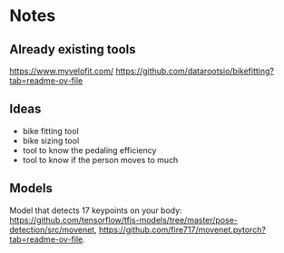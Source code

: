 # Notes

## Already existing tools

<https://www.myvelofit.com/>
<https://github.com/datarootsio/bikefitting?tab=readme-ov-file>

## Ideas

- bike fitting tool
- bike sizing tool
- tool to know the pedaling efficiency
- tool to know if the person moves to much

## Models

Model that detects 17 keypoints on your body: <https://github.com/tensorflow/tfjs-models/tree/master/pose-detection/src/movenet>, <https://github.com/fire717/movenet.pytorch?tab=readme-ov-file>.
